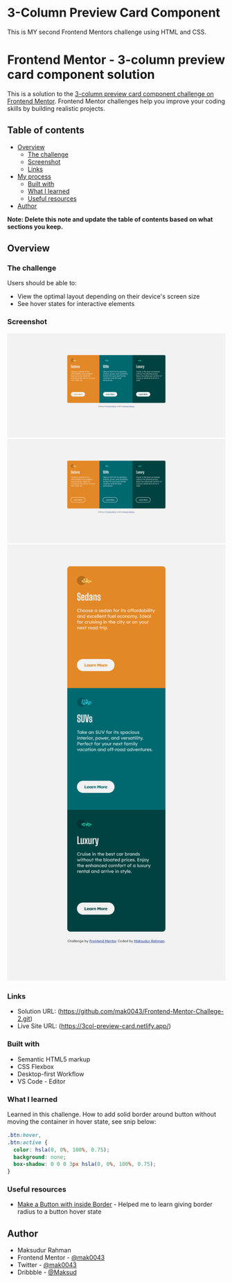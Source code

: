# 3-Column Preview Card Component

This is MY second Frontend Mentors challenge using HTML and CSS.

# Frontend Mentor - 3-column preview card component solution

This is a solution to the [3-column preview card component challenge on Frontend Mentor](https://www.frontendmentor.io/challenges/3column-preview-card-component-pH92eAR2-). Frontend Mentor challenges help you improve your coding skills by building realistic projects.

## Table of contents

- [Overview](#overview)
  - [The challenge](#the-challenge)
  - [Screenshot](#screenshot)
  - [Links](#links)
- [My process](#my-process)
  - [Built with](#built-with)
  - [What I learned](#what-i-learned)
  - [Useful resources](#useful-resources)
- [Author](#author)

**Note: Delete this note and update the table of contents based on what sections you keep.**

## Overview

### The challenge

Users should be able to:

- View the optimal layout depending on their device's screen size
- See hover states for interactive elements

### Screenshot

![](./Screenshot-desktop.png)
![](./Screenshot-hover.png)
![](./Screenshot-mobile.png)

### Links

- Solution URL: (https://github.com/mak0043/Frontend-Mentor-Challege-2.git)
- Live Site URL: (https://3col-preview-card.netlify.app/)

### Built with

- Semantic HTML5 markup
- CSS Flexbox
- Desktop-first Workflow
- VS Code - Editor

### What I learned

Learned in this challenge. How to add solid border around button without moving the container in hover state, see snip below:

```css
.btn:hover,
.btn:active {
  color: hsla(0, 0%, 100%, 0.75);
  background: none;
  box-shadow: 0 0 0 3px hsla(0, 0%, 100%, 0.75);
}
```

### Useful resources

- [Make a Button with inside Border](https://stackoverflow.com/questions/24519268/how-to-make-a-button-with-inside-border) - Helped me to learn giving border radius to a button hover state

## Author

- Maksudur Rahman
- Frontend Mentor - [@mak0043](https://www.frontendmentor.io/profile/mak0043)
- Twitter - [@mak0043](https://twitter.com/mak0043)
- Dribbble - [@Maksud](https://dribbble.com/Maksud)

